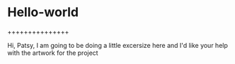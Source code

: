# Hello-world
+++++++++++++++

Hi, Patsy, I am going to be doing a little excersize here
and I'd like your help with the artwork for the project
